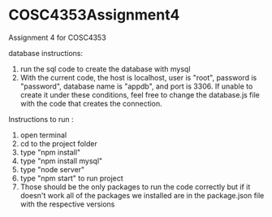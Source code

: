 # COSC4353Assignment4
Assignment 4 for COSC4353

database instructions: 
1. run the sql code to create the database with mysql
2. With the current code, the host is localhost, user is "root", password is "password", database name is "appdb", and port is 3306. If unable to create it under these conditions, feel free to change the database.js file with the code that creates the connection.


Instructions to run :
1. open terminal
2. cd to the project folder
3. type "npm install"
4. type "npm install mysql"
5. type "node server"
6. type "npm start" to run project
7. Those should be the only packages to run the code correctly but if it doesn't work all of the packages we installed are in the package.json file with the respective versions
